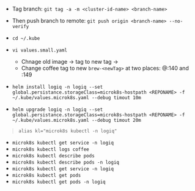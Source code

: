- Tag branch: `git tag -a -m <cluster-id-name> <branch-name>`
- Then push branch to remote: `git push origin <branch-name> --no-verify`
- `cd ~/.kube`
- `vi values.small.yaml`
	- Chnage old image <oldTAG> -> tag to new tag -> <newTAG>
	- Change coffee tag to new `brew-<newTag>` at two places: @:140 and :149

- `helm install logiq -n logiq --set global.persistance.storageClass=microk8s-hostpath <REPONAME> -f ~/.kube/values.microk8s.yaml --debug timout 10m`
- `helm upgrade logiq -n logiq --set global.persistance.storageClass=microk8s-hostpath <REPONAME> -f ~/.kube/values.microk8s.yaml --debug timout 20m`

> `alias kl="microk8s kubectl -n logiq"`

- `microk8s kubectl get service -n logiq`
- `microk8s kubectl logs coffee`
- `microk8s kubectl describe pods`
- `microk8s kubectl describe pods -n logiq`
- `microk8s kubectl get service -n logiq`
- `microk8s kubectl get pods`
- `microk8s kubectl get pods -n logiq`
